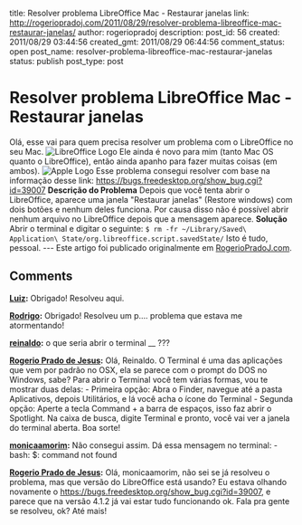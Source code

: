 title: Resolver problema LibreOffice Mac - Restaurar janelas
link: http://rogeriopradoj.com/2011/08/29/resolver-problema-libreoffice-mac-restaurar-janelas/
author: rogeriopradoj
description: 
post_id: 56
created: 2011/08/29 03:44:56
created_gmt: 2011/08/29 06:44:56
comment_status: open
post_name: resolver-problema-libreoffice-mac-restaurar-janelas
status: publish
post_type: post

# Resolver problema LibreOffice Mac - Restaurar janelas

Olá, esse vai para quem precisa resolver um problema com o LibreOffice no seu Mac. ![LibreOffice Logo](http://www.libreoffice.org/themes/libo/images/logo.png) Ele ainda é novo para mim (tanto Mac OS quanto o LibreOffice), então ainda apanho para fazer muitas coisas (em ambos). ![Apple Logo](http://blogs-images.forbes.com/ericsavitz/files/2011/05/apple-logo2-248x300.jpg) Esse problema consegui resolver com base na informação desse link: https://bugs.freedesktop.org/show_bug.cgi?id=39007 **Descrição do Problema** Depois que você tenta abrir o LibreOffice, aparece uma janela "Restaurar janelas" (Restore windows) com dois botões e nenhum deles funciona. Por causa disso não é possível abrir nenhum arquivo no LibreOffice depois que a mensagem aparece. **Solução** Abrir o terminal e digitar o seguinte: `$ rm -fr ~/Library/Saved\ Application\ State/org.libreoffice.script.savedState/` Isto é tudo, pessoal. \--- Este artigo foi publicado originalmente em [RogerioPradoJ.com]().

## Comments

**[Luiz](#315 "2012-03-21 15:30:25"):** Obrigado! Resolveu aqui.

**[Rodrigo](#120 "2012-03-05 18:40:39"):** Obrigado! Resolveu um p.... problema que estava me atormentando!

**[reinaldo](#1571 "2012-10-09 19:46:00"):** o que seria abrir o terminal __ ???

**[Rogerio Prado de Jesus](#1573 "2012-10-13 00:16:00"):** Olá, Reinaldo. O Terminal é uma das aplicações que vem por padrão no OSX, ela se parece com o prompt do DOS no Windows, sabe? Para abrir o Terminal você tem várias formas, vou te mostrar duas delas: \- Primeira opção: Abra o Finder, navegue até a pasta Aplicativos, depois Utilitários, e lá você acha o ícone do Terminal \- Segunda opção: Aperte a tecla Command + a barra de espaços, isso faz abrir o Spotlight. Na caixa de busca, digite Terminal e pronto, você vai ver a janela do terminal aberta. Boa sorte!

**[monicaamorim](#1605 "2013-10-02 06:58:00"):** Não consegui assim. Dá essa mensagem no terminal: -bash: $: command not found

**[Rogerio Prado de Jesus](#1606 "2013-10-12 13:05:00"):** Olá, monicaamorim, não sei se já resolveu o problema, mas que versão do LibreOffice está usando? Eu estava olhando novamente o https://bugs.freedesktop.org/show_bug.cgi?id=39007, e parece que na versão 4.1.2 já vai estar tudo funcionando ok. Fala pra gente se resolveu, ok? Até mais!

